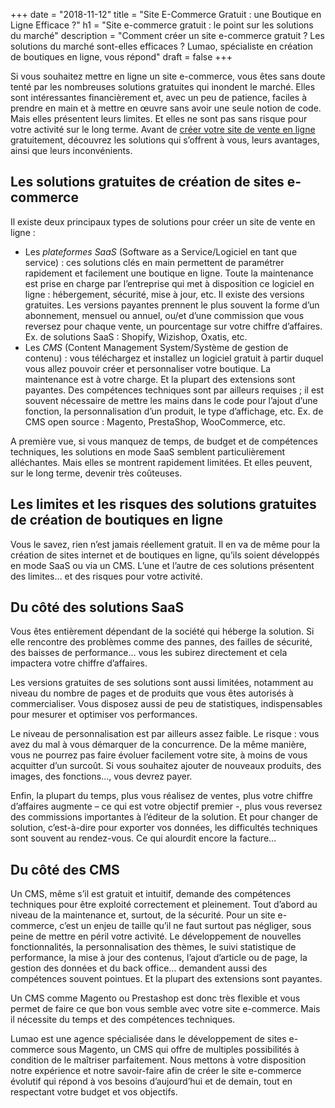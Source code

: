 +++
date = "2018-11-12"
title = "Site E-Commerce Gratuit : une Boutique en Ligne Efficace ?"
h1 = "Site e-commerce gratuit : le point sur les solutions du marché"
description = "Comment créer un site e-commerce gratuit ? Les solutions du marché sont-elles efficaces ? Lumao, spécialiste en création de boutiques en ligne, vous répond"
draft = false
+++

Si vous souhaitez mettre en ligne un site e-commerce, vous êtes sans doute tenté par les nombreuses solutions gratuites qui inondent le marché. Elles sont intéressantes financièrement et, avec un peu de patience, faciles à prendre en main et à mettre en œuvre sans avoir une seule notion de code. Mais elles présentent leurs limites. Et elles ne sont pas sans risque pour votre activité sur le long terme. Avant de [créer votre site de vente en ligne](/ecommerce/creation/) gratuitement, découvrez les solutions qui s’offrent à vous, leurs avantages, ainsi que leurs inconvénients.

## Les solutions gratuites de création de sites e-commerce

Il existe deux principaux types de solutions pour créer un site de vente en ligne :

-	Les _plateformes SaaS_ (Software as a Service/Logiciel en tant que service) : ces solutions clés en main permettent de paramétrer rapidement et facilement une boutique en ligne. Toute la maintenance est prise en charge par l’entreprise qui met à disposition ce logiciel en ligne : hébergement, sécurité, mise à jour, etc. Il existe des versions gratuites. Les versions payantes prennent le plus souvent la forme d’un abonnement, mensuel ou annuel, ou/et d’une commission que vous reversez pour chaque vente, un pourcentage sur votre chiffre d’affaires. Ex. de solutions SaaS : Shopify, Wizishop, Oxatis, etc.
-	Les _CMS_ (Content Management System/Système de gestion de contenu) : vous téléchargez et installez un logiciel gratuit à partir duquel vous allez pouvoir créer et personnaliser votre boutique. La maintenance est à votre charge. Et la plupart des extensions sont payantes. Des compétences techniques sont par ailleurs requises ; il est souvent nécessaire de mettre les mains dans le code pour l’ajout d’une fonction, la personnalisation d’un produit, le type d’affichage, etc. Ex. de CMS open source : Magento, PrestaShop, WooCommerce, etc.

A première vue, si vous manquez de temps, de budget et de compétences techniques, les solutions en mode SaaS semblent particulièrement alléchantes. Mais elles se montrent rapidement limitées. Et elles peuvent, sur le long terme, devenir très coûteuses.

## Les limites et les risques des solutions gratuites de création de boutiques en ligne

Vous le savez, rien n’est jamais réellement gratuit. Il en va de même pour la création de sites internet et de boutiques en ligne, qu’ils soient développés en mode SaaS ou via un CMS. L’une et l’autre de ces solutions présentent des limites… et des risques pour votre activité.

## Du côté des solutions SaaS

Vous êtes entièrement dépendant de la société qui héberge la solution. Si elle rencontre des problèmes comme des pannes, des failles de sécurité, des baisses de performance… vous les subirez directement et cela impactera votre chiffre d’affaires.

Les versions gratuites de ses solutions sont aussi limitées, notamment au niveau du nombre de pages et de produits que vous êtes autorisés à commercialiser. Vous disposez aussi de peu de statistiques, indispensables pour mesurer et optimiser vos performances. 

Le niveau de personnalisation est par ailleurs assez faible. Le risque : vous avez du mal à vous démarquer de la concurrence. De la même manière, vous ne pourrez pas faire évoluer facilement votre site, à moins de vous acquitter d’un surcoût. Si vous souhaitez ajouter de nouveaux produits, des images, des fonctions…, vous devrez payer. 

Enfin, la plupart du temps, plus vous réalisez de ventes, plus votre chiffre d’affaires augmente – ce qui est votre objectif premier -, plus vous reversez des commissions importantes à l’éditeur de la solution. Et pour changer de solution, c’est-à-dire pour exporter vos données, les difficultés techniques sont souvent au rendez-vous. Ce qui alourdit encore la facture…

## Du côté des CMS

Un CMS, même s’il est gratuit et intuitif, demande des compétences techniques pour être exploité correctement et pleinement. Tout d’abord au niveau de la maintenance et, surtout, de la sécurité. Pour un site e-commerce, c’est un enjeu de taille qu’il ne faut surtout pas négliger, sous peine de mettre en péril votre activité. Le développement de nouvelles fonctionnalités, la personnalisation des thèmes, le suivi statistique de performance, la mise à jour des contenus, l’ajout d’article ou de page, la gestion des données et du back office… demandent aussi des compétences souvent pointues. Et la plupart des extensions sont payantes.

Un CMS comme Magento ou Prestashop est donc très flexible et vous permet de faire ce que bon vous semble avec votre site e-commerce. Mais il nécessite du temps et des compétences techniques. 

Lumao est une agence spécialisée dans le développement de sites e-commerce sous Magento, un CMS qui offre de multiples possibilités à condition de le maîtriser parfaitement. Nous mettons à votre disposition notre expérience et notre savoir-faire afin de créer le site e-commerce évolutif qui répond à vos besoins d’aujourd’hui et de demain, tout en respectant votre budget et vos objectifs.
